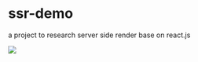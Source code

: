 # ssr-demo
a project to research server side render base on react.js

![](https://i.loli.net/2020/11/12/EiHNqWLV6o5a8rm.png)